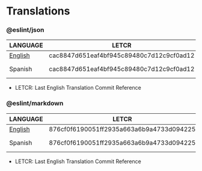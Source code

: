 # Translations

### @eslint/json

| LANGUAGE                                                      | LETCR                                    | LINK                                                                                                      |
| ------------------------------------------------------------- | ---------------------------------------- | --------------------------------------------------------------------------------------------------------- |
| [English](https://github.com/eslint/json/blob/main/README.md) | cac8847d651eaf4bf945c89480c7d12c9cf0ad12 |                                                                                                           |
| Spanish                                                       | cac8847d651eaf4bf945c89480c7d12c9cf0ad12 | [Readme-es.md](https://github.com/Byron2016/052_eslint_translations/blob/main/src/json/docs/es/README.md) |

- LETCR: Last English Translation Commit Reference

### @eslint/markdown

| LANGUAGE                                                          | LETCR                                    | LINK                                                                                                          |
| ----------------------------------------------------------------- | ---------------------------------------- | ------------------------------------------------------------------------------------------------------------- |
| [English](https://github.com/eslint/markdown/blob/main/README.md) | 876cf0f6190051ff2935a663a6b9a4733d094225 |                                                                                                               |
| Spanish                                                           | 876cf0f6190051ff2935a663a6b9a4733d094225 | [Readme-es.md](https://github.com/Byron2016/052_eslint_translations/blob/main/src/markdown/docs/es/README.md) |

- LETCR: Last English Translation Commit Reference
